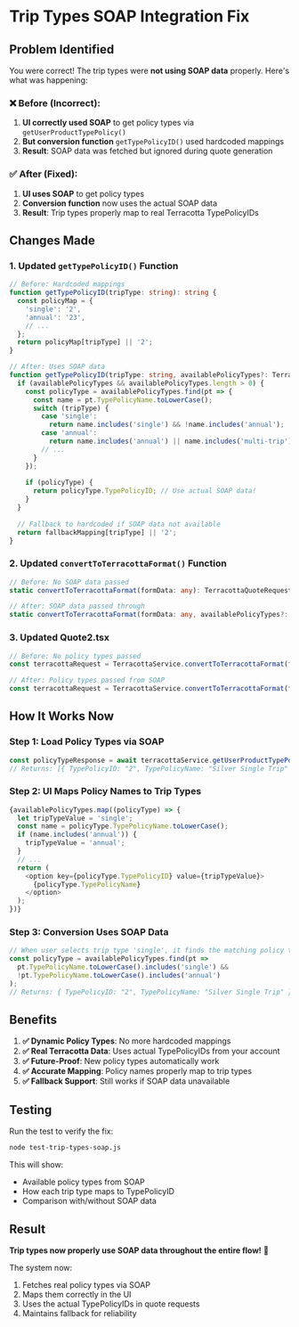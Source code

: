 # Trip Types SOAP Integration Fix

## Problem Identified

You were correct! The trip types were **not using SOAP data** properly. Here's what was happening:

### ❌ **Before (Incorrect):**
1. **UI correctly used SOAP** to get policy types via `getUserProductTypePolicy()`
2. **But conversion function** `getTypePolicyID()` used hardcoded mappings
3. **Result**: SOAP data was fetched but ignored during quote generation

### ✅ **After (Fixed):**
1. **UI uses SOAP** to get policy types
2. **Conversion function** now uses the actual SOAP data
3. **Result**: Trip types properly map to real Terracotta TypePolicyIDs

## Changes Made

### 1. **Updated `getTypePolicyID()` Function**
```typescript
// Before: Hardcoded mappings
function getTypePolicyID(tripType: string): string {
  const policyMap = {
    'single': '2',
    'annual': '23',
    // ...
  };
  return policyMap[tripType] || '2';
}

// After: Uses SOAP data
function getTypePolicyID(tripType: string, availablePolicyTypes?: TerracottaPolicyType[]): string {
  if (availablePolicyTypes && availablePolicyTypes.length > 0) {
    const policyType = availablePolicyTypes.find(pt => {
      const name = pt.TypePolicyName.toLowerCase();
      switch (tripType) {
        case 'single':
          return name.includes('single') && !name.includes('annual');
        case 'annual':
          return name.includes('annual') || name.includes('multi-trip');
        // ...
      }
    });
    
    if (policyType) {
      return policyType.TypePolicyID; // Use actual SOAP data!
    }
  }
  
  // Fallback to hardcoded if SOAP data not available
  return fallbackMapping[tripType] || '2';
}
```

### 2. **Updated `convertToTerracottaFormat()` Function**
```typescript
// Before: No SOAP data passed
static convertToTerracottaFormat(formData: any): TerracottaQuoteRequest

// After: SOAP data passed through
static convertToTerracottaFormat(formData: any, availablePolicyTypes?: TerracottaPolicyType[]): TerracottaQuoteRequest
```

### 3. **Updated Quote2.tsx**
```typescript
// Before: No policy types passed
const terracottaRequest = TerracottaService.convertToTerracottaFormat(formData);

// After: Policy types passed from SOAP
const terracottaRequest = TerracottaService.convertToTerracottaFormat(formData, availablePolicyTypes);
```

## How It Works Now

### **Step 1: Load Policy Types via SOAP**
```typescript
const policyTypeResponse = await terracottaService.getUserProductTypePolicy('717');
// Returns: [{ TypePolicyID: "2", TypePolicyName: "Silver Single Trip" }, ...]
```

### **Step 2: UI Maps Policy Names to Trip Types**
```typescript
{availablePolicyTypes.map((policyType) => {
  let tripTypeValue = 'single';
  const name = policyType.TypePolicyName.toLowerCase();
  if (name.includes('annual')) {
    tripTypeValue = 'annual';
  }
  // ...
  return (
    <option key={policyType.TypePolicyID} value={tripTypeValue}>
      {policyType.TypePolicyName}
    </option>
  );
})}
```

### **Step 3: Conversion Uses SOAP Data**
```typescript
// When user selects trip type 'single', it finds the matching policy type:
const policyType = availablePolicyTypes.find(pt => 
  pt.TypePolicyName.toLowerCase().includes('single') && 
  !pt.TypePolicyName.toLowerCase().includes('annual')
);
// Returns: { TypePolicyID: "2", TypePolicyName: "Silver Single Trip" }
```

## Benefits

1. **✅ Dynamic Policy Types**: No more hardcoded mappings
2. **✅ Real Terracotta Data**: Uses actual TypePolicyIDs from your account
3. **✅ Future-Proof**: New policy types automatically work
4. **✅ Accurate Mapping**: Policy names properly map to trip types
5. **✅ Fallback Support**: Still works if SOAP data unavailable

## Testing

Run the test to verify the fix:
```bash
node test-trip-types-soap.js
```

This will show:
- Available policy types from SOAP
- How each trip type maps to TypePolicyID
- Comparison with/without SOAP data

## Result

**Trip types now properly use SOAP data throughout the entire flow!** 🎉

The system now:
1. Fetches real policy types via SOAP
2. Maps them correctly in the UI
3. Uses the actual TypePolicyIDs in quote requests
4. Maintains fallback for reliability








